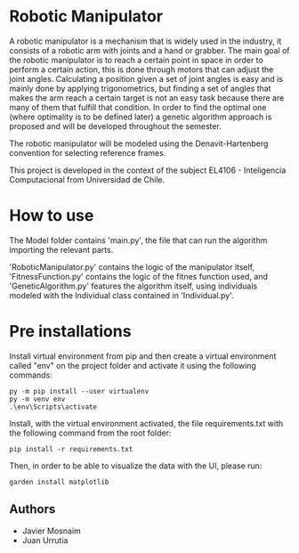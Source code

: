 # Robotic Manipulator

A robotic manipulator is a mechanism that is widely used in the industry, it consists of a robotic arm with joints and a hand or grabber. The main goal of the robotic manipulator is to reach a certain point in space in order to perform a certain action, this is done through motors that can adjust the joint angles. Calculating a position given a set of joint angles is easy and is mainly done by applying trigonometrics, but finding a set of angles that makes the arm reach a certain target is not an easy task because there are many of them that fulfill that condition. In order to find the optimal one (where optimality is to be defined later) a genetic algorithm approach is proposed and will be developed throughout the semester.

The robotic manipulator will be modeled using the Denavit-Hartenberg convention for selecting reference frames.

This project is developed in the context of the subject EL4106 - Inteligencia Computacional from Universidad de Chile. 

# How to use
The Model folder contains 'main.py', the file that can run the algorithm importing the relevant parts.

'RoboticManipulator.py' contains the logic of the manipulator itself, 'FitnessFunction.py' contains the logic of the fitnes function used, and 'GeneticAlgorithm.py' features the algorithm itself, using individuals modeled with the Individual class contained in 'Individual.py'.

# Pre installations

Install virtual environment from pip and then create a virtual environment called "env" on the project folder and activate it using the following commands:

```
py -m pip install --user virtualenv
py -m venv env
.\env\Scripts\activate
```

Install, with the virtual environment activated, the file requirements.txt with the following command from the root folder:

```
pip install -r requirements.txt
```

Then, in order to be able to visualize the data with the UI, please run:
```
garden install matplotlib
```

## Authors
* Javier Mosnaim
* Juan Urrutia
